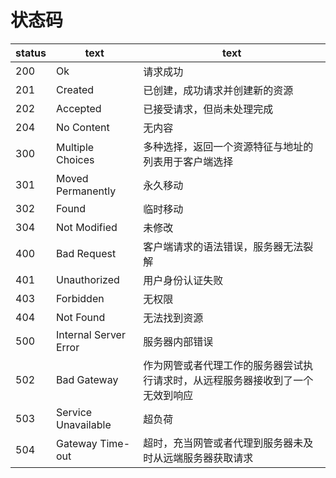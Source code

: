 # 状态码

status|text|text
--|--|---
200|Ok|请求成功
201|Created|已创建，成功请求并创建新的资源
202|Accepted|已接受请求，但尚未处理完成
204|No Content|无内容
300|Multiple Choices|多种选择，返回一个资源特征与地址的列表用于客户端选择
301|Moved Permanently|永久移动
302|Found|临时移动
304|Not Modified|未修改
400|Bad Request|客户端请求的语法错误，服务器无法裂解
401|Unauthorized|用户身份认证失败
403|Forbidden|无权限
404|Not Found|无法找到资源
500|Internal Server Error|服务器内部错误
502|Bad Gateway|作为网管或者代理工作的服务器尝试执行请求时，从远程服务器接收到了一个无效到响应
503|Service Unavailable|超负荷
504|Gateway Time-out|超时，充当网管或者代理到服务器未及时从远端服务器获取请求